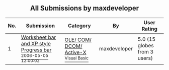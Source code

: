 ﻿<div align="center">

## All Submissions by maxdeveloper

</div>

No.  | Submission | Category | By   | User Rating
---- | ---------- | -------- | ---- | -----------
1 | [Worksheet bar and XP style Progress bar<br /><sup>2006-05-05 12:00:02</sup>](https://github.com/Planet-Source-Code/maxdeveloper-worksheet-bar-and-xp-style-progress-bar__1-65225) | [OLE/ COM/ DCOM/ Active\-X<br /><sup>Visual Basic</sup>](../ByCategory/ole-com-dcom-active-x__1-29.md) | maxdeveloper | 5.0 (15 globes from 3 users)
